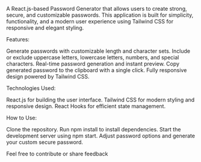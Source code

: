A React.js-based Password Generator that allows users to create strong, secure, and customizable passwords. This application is built for simplicity, functionality, and a modern user experience using Tailwind CSS for responsive and elegant styling.

Features:

Generate passwords with customizable length and character sets.
Include or exclude uppercase letters, lowercase letters, numbers, and special characters.
Real-time password generation and instant preview.
Copy generated password to the clipboard with a single click.
Fully responsive design powered by Tailwind CSS.

Technologies Used:

React.js for building the user interface.
Tailwind CSS for modern styling and responsive design.
React Hooks for efficient state management.

How to Use:

Clone the repository.
Run npm install to install dependencies.
Start the development server using npm start.
Adjust password options and generate your custom secure password.

Feel free to contribute or share feedback
